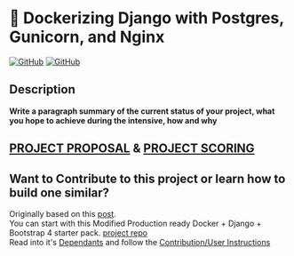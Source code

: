 <!-- <p align="center">
<strong style="color: red;">❌&nbsp;&nbsp;&nbsp;&nbsp;&nbsp;STOP: DO NOT CLONE THIS REPO &nbsp;&nbsp;&nbsp;&nbsp;&nbsp;❌</strong>
<br><b>Carefully</b> follow the instructions <a href="Docs/Instructions.md">Here</a> to ensure your contributions are tracked correctly.</p> -->

# 🐳 Dockerizing Django with Postgres, Gunicorn, and Nginx
[![GitHub](https://img.shields.io/github/forks/ChrisBarnes7404/Project_Name.svg?style=flat-square)](https://github.com/ChrisBarnes7404/Project_Name/network)
[![GitHub](https://img.shields.io/github/issues/ChrisBarnes7404/Project_name.svg?style=flat-square)](https://github.com/ChrisBarnes7404/Project_Name/issues)

## Description

**Write a paragraph summary of the current status of your project, what you hope to achieve during the intensive, how and why**

## [PROJECT PROPOSAL](Docs/Proposal.md)     &       [PROJECT SCORING](Docs/Rubric-Scoring.md)
<!-- ## [TDD APPROACH](Docs/tdd.md) -->

<!-- ![image](/staticfiles/img/README.jpeg) -->

## Want to Contribute to this project or learn how to build one similar?

Originally based on this [post](https://testdriven.io/dockerizing-django-with-postgres-gunicorn-and-nginx). 
<br>You can start with this Modified Production ready Docker + Django + Bootstrap 4 starter pack. [project repo](https://github.com/ChrisBarnes7404/django-on-docker)
<br>Read into it's [Dependants](Docs/Dependants.md) and follow the [Contribution/User Instructions](Docs/Instructions.md)
